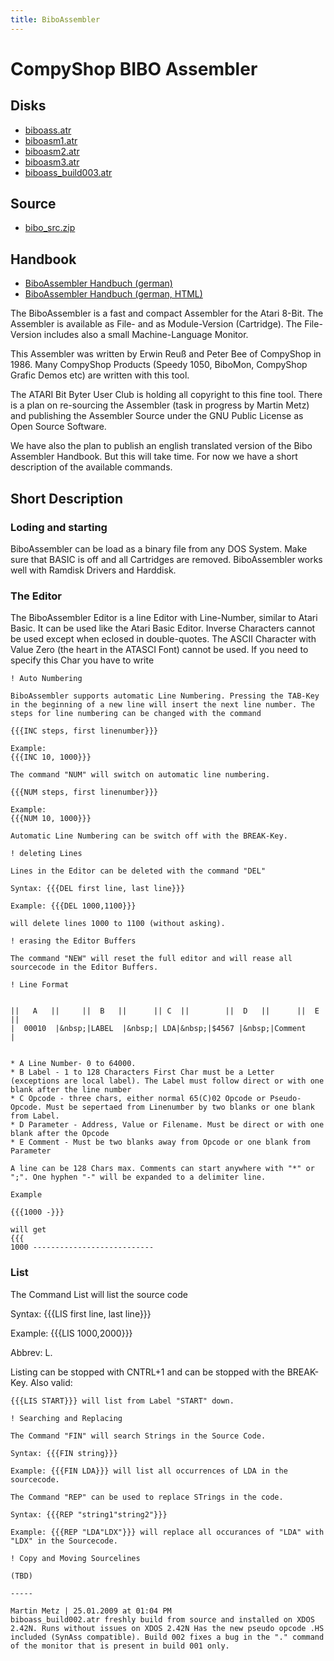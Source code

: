 ```yaml
---
title: BiboAssembler
---
```

# CompyShop BIBO Assembler  
  
  
## Disks  
  
- [biboass.atr](attachments/biboass.atr)  
- [biboasm1.atr](attachments/biboasm1.atr)  
- [biboasm2.atr](attachments/biboasm2.atr)  
- [biboasm3.atr](attachments/biboasm3.atr)  
- [biboass_build003.atr](attachments/biboass_build003.atr)  
  
## Source  
  
- [bibo_src.zip](attachments/bibo_src.zip)  
  
## Handbook  
- [BiboAssembler Handbuch (german)](attachments/biboass.pdf)  
- [BiboAssembler Handbuch (german, HTML)](http://www.hintermueller.de/biboassembler)  
  
  
The BiboAssembler is a fast and compact Assembler for the Atari 8-Bit. The Assembler is available as File- and as Module-Version (Cartridge). The File-Version includes also a small Machine-Language Monitor.  
  
This Assembler was written by Erwin Reuß and Peter Bee of CompyShop in 1986. Many CompyShop Products (Speedy 1050, BiboMon, CompyShop Grafic Demos etc) are written with this tool.  
  
The ATARI Bit Byter User Club is holding all copyright to this fine tool. There is a plan on re-sourcing the Assembler (task in progress by Martin Metz) and publishing the Assembler Source under the GNU Public License as Open Source Software.  
  
We have also the plan to publish an english translated version of the Bibo Assembler Handbook. But this will take time. For now we have a short description of the available commands.  
  
## Short Description  
  
### Loding and starting  
  
BiboAssembler can be load as a binary file from any DOS System. Make sure that BASIC is off and all Cartridges are removed. BiboAssembler works well with Ramdisk Drivers and Harddisk.  
  
### The Editor  
  
The BiboAssembler Editor is a line Editor with Line-Number, similar to Atari Basic. It can be used like the Atari Basic Editor. Inverse Characters cannot be used except when eclosed in double-quotes. The ASCII Character with Value Zero (the heart in the ATASCI Font) cannot be used. If you need to specify this Char you have to write  
```
! Auto Numbering

BiboAssembler supports automatic Line Numbering. Pressing the TAB-Key in the beginning of a new line will insert the next line number. The steps for line numbering can be changed with the command

{{{INC steps, first linenumber}}}

Example:
{{{INC 10, 1000}}}

The command "NUM" will switch on automatic line numbering.

{{{NUM steps, first linenumber}}}

Example:
{{{NUM 10, 1000}}}

Automatic Line Numbering can be switch off with the BREAK-Key.

! deleting Lines

Lines in the Editor can be deleted with the command "DEL"

Syntax: {{{DEL first line, last line}}}

Example: {{{DEL 1000,1100}}}

will delete lines 1000 to 1100 (without asking).

! erasing the Editor Buffers

The command "NEW" will reset the full editor and will rease all sourcecode in the Editor Buffers.

! Line Format


||	 A	 ||		||	B	||		|| C  ||		||  D	||		||	E		  ||
|  00010  |&nbsp;|LABEL  |&nbsp;| LDA|&nbsp;|$4567 |&nbsp;|Comment	  |


* A Line Number- 0 to 64000.
* B Label - 1 to 128 Characters First Char must be a Letter (exceptions are local label). The Label must follow direct or with one blank after the line number
* C Opcode - three chars, either normal 65(C)02 Opcode or Pseudo-Opcode. Must be sepertaed from Linenumber by two blanks or one blank from Label.
* D Parameter - Address, Value or Filename. Must be direct or with one blank after the Opcode
* E Comment - Must be two blanks away from Opcode or one blank from Parameter

A line can be 128 Chars max. Comments can start anywhere with "*" or ";". One hyphen "-" will be expanded to a delimiter line.

Example

{{{1000 -}}}

will get 
{{{
1000 ---------------------------
```
  
### List  
  
The Command List will list the source code  
  
Syntax: {{{LIS first line, last line}}}  
  
Example: {{{LIS 1000,2000}}}  
  
Abbrev: L.  
  
Listing can be stopped with CNTRL+1 and can be stopped with the BREAK-Key. Also valid:  
  
```
{{{LIS START}}} will list from Label "START" down.

! Searching and Replacing

The Command "FIN" will search Strings in the Source Code.

Syntax: {{{FIN string}}}

Example: {{{FIN LDA}}} will list all occurrences of LDA in the sourcecode.

The Command "REP" can be used to replace STrings in the code.

Syntax: {{{REP "string1"string2"}}}

Example: {{{REP "LDA"LDX"}}} will replace all occurances of "LDA" with "LDX" in the Sourcecode.

! Copy and Moving Sourcelines

(TBD)

-----

Martin Metz | 25.01.2009 at 01:04 PM 
biboass_build002.atr freshly build from source and installed on XDOS 2.42N. Runs without issues on XDOS 2.42N Has the new pseudo opcode .HS included (SynAss compatible). Build 002 fixes a bug in the "." command of the monitor that is present in build 001 only.
```
